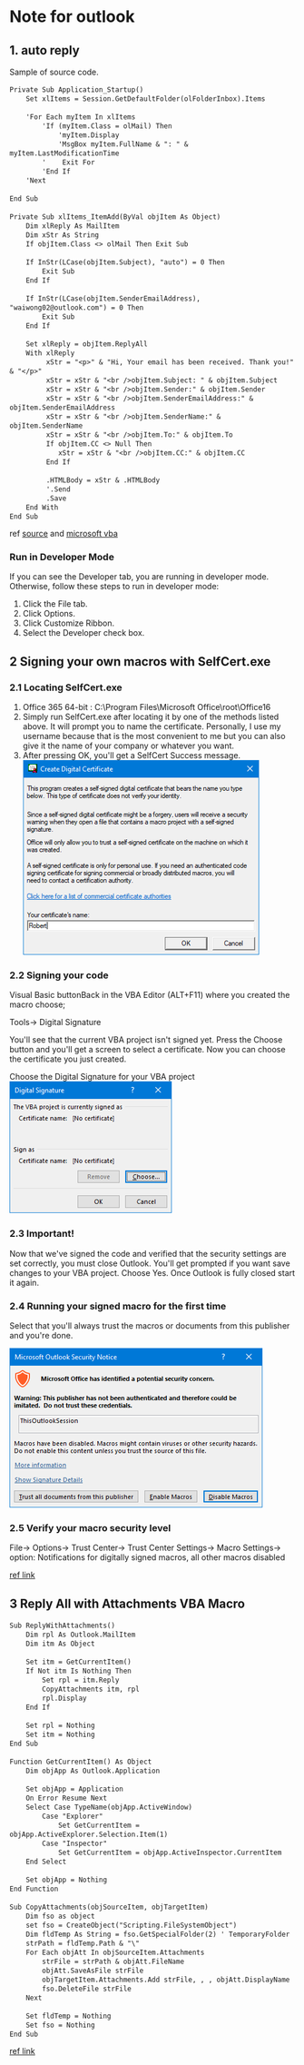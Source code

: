 # Note for outlook

## 1. auto reply
Sample of source code.
<p>

```vbnet
Private Sub Application_Startup()
    Set xlItems = Session.GetDefaultFolder(olFolderInbox).Items
        
    'For Each myItem In xlItems
        'If (myItem.Class = olMail) Then
            'myItem.Display
            'MsgBox myItem.FullName & ": " & myItem.LastModificationTime
        '    Exit For
        'End If
    'Next
    
End Sub

Private Sub xlItems_ItemAdd(ByVal objItem As Object)
    Dim xlReply As MailItem
    Dim xStr As String
    If objItem.Class <> olMail Then Exit Sub
    
    If InStr(LCase(objItem.Subject), "auto") = 0 Then
        Exit Sub
    End If
    
    If InStr(LCase(objItem.SenderEmailAddress), "waiwong02@outlook.com") = 0 Then
        Exit Sub
    End If
    
    Set xlReply = objItem.ReplyAll
    With xlReply
         xStr = "<p>" & "Hi, Your email has been received. Thank you!" & "</p>"
         xStr = xStr & "<br />objItem.Subject: " & objItem.Subject
         xStr = xStr & "<br />objItem.Sender:" & objItem.Sender
         xStr = xStr & "<br />objItem.SenderEmailAddress:" & objItem.SenderEmailAddress
         xStr = xStr & "<br />objItem.SenderName:" & objItem.SenderName
         xStr = xStr & "<br />objItem.To:" & objItem.To
         If objItem.CC <> Null Then
            xStr = xStr & "<br />objItem.CC:" & objItem.CC
         End If
         
         .HTMLBody = xStr & .HTMLBody
         '.Send
         .Save
    End With
End Sub
```
</p>

ref [source](https://www.datanumen.com/blogs/auto-reply-original-email-predefined-text-via-outlook-vba/)
and [microsoft vba](https://docs.microsoft.com/en-us/office/vba/api/outlook.mailitem)

### Run in Developer Mode
If you can see the Developer tab, you are running in developer mode. Otherwise, follow these steps to run in developer mode:
1. Click the File tab.
2. Click Options.
3. Click Customize Ribbon.
4. Select the Developer check box.

## 2 Signing your own macros with SelfCert.exe
### 2.1 Locating SelfCert.exe
1. Office 365 64-bit : C:\Program Files\Microsoft Office\root\Office16
2. Simply run SelfCert.exe after locating it by one of the methods listed above. It will prompt you to name the certificate. Personally, I use my username because that is the most convenient to me but you can also give it the name of your company or whatever you want.
3. After pressing OK, you'll get a SelfCert Success message.
![](img/selfcert-create-digital-certificate-robert.png?raw=true)

### 2.2 Signing your code
Visual Basic buttonBack in the VBA Editor (ALT+F11) where you created the macro choose;

Tools-> Digital Signature

You'll see that the current VBA project isn't signed yet. Press the Choose button and you'll get a screen to select a certificate. Now you can choose the certificate you just created.

Choose the Digital Signature for your VBA project
![](img/selfcert-current-signature.png?raw=true)

### 2.3 Important!
Now that we've signed the code and verified that the security settings are set correctly, you must close Outlook. You'll get prompted if you want save changes to your VBA project. Choose Yes. Once Outlook is fully closed start it again.

### 2.4 Running your signed macro for the first time
Select that you'll always trust the macros or documents from this publisher and you're done.

![](img/sign-macro-trust-publisher.png?raw=true)

### 2.5 Verify your macro security level
File-> Options-> Trust Center-> Trust Center Settings-> Macro Settings-> option: Notifications for digitally signed macros, all other macros disabled

[ref link](https://www.howto-outlook.com/howto/selfcert.htm)

## 3 Reply All with Attachments VBA Macro
```vbnet
Sub ReplyWithAttachments()
    Dim rpl As Outlook.MailItem
    Dim itm As Object
     
    Set itm = GetCurrentItem()
    If Not itm Is Nothing Then
        Set rpl = itm.Reply
        CopyAttachments itm, rpl
        rpl.Display
    End If
     
    Set rpl = Nothing
    Set itm = Nothing
End Sub
 
Function GetCurrentItem() As Object
    Dim objApp As Outlook.Application
         
    Set objApp = Application
    On Error Resume Next
    Select Case TypeName(objApp.ActiveWindow)
        Case "Explorer"
            Set GetCurrentItem = objApp.ActiveExplorer.Selection.Item(1)
        Case "Inspector"
            Set GetCurrentItem = objApp.ActiveInspector.CurrentItem
    End Select
     
    Set objApp = Nothing
End Function
 
Sub CopyAttachments(objSourceItem, objTargetItem)
    Dim fso as object
    set fso = CreateObject("Scripting.FileSystemObject")
    Dim fldTemp As String = fso.GetSpecialFolder(2) ' TemporaryFolder
    strPath = fldTemp.Path & "\"
    For Each objAtt In objSourceItem.Attachments
        strFile = strPath & objAtt.FileName
        objAtt.SaveAsFile strFile
        objTargetItem.Attachments.Add strFile, , , objAtt.DisplayName
        fso.DeleteFile strFile
    Next
 
    Set fldTemp = Nothing
    Set fso = Nothing
End Sub
```

[ref link](https://www.msoutlook.info/question/564)
